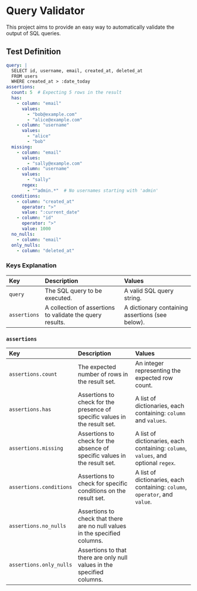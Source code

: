 # Query Validator

This project aims to provide an easy way to automatically validate the output of SQL queries.

## Test Definition

```yaml filename="test-select-users.yaml"
query: |
  SELECT id, username, email, created_at, deleted_at
  FROM users
  WHERE created_at > :date_today
assertions:
  count: 5  # Expecting 5 rows in the result
  has:
    - column: "email"
      values: 
        - "bob@example.com"
        - "alice@example.com"
    - column: "username"
      values: 
        - "alice"
        - "bob"
  missing:
    - column: "email"
      values: 
        - "sally@example.com"
    - column: "username"
      values:
        - "sally"
      regex:
        - "^admin.*"  # No usernames starting with 'admin'
  conditions:
    - column: "created_at"
      operator: ">"
      value: ":current_date"
    - column: "id"
      operator: ">"
      value: 1000
  no_nulls:
    - column: "email"
  only_nulls:
    - column: "deleted_at"
```

### Keys Explanation

| Key          | Description                                               | Values                                          |
| :----------- | :-------------------------------------------------------- | :---------------------------------------------- |
| `query`      | The SQL query to be executed.                             | A valid SQL query string.                       |
| `assertions` | A collection of assertions to validate the query results. | A dictionary containing assertions (see below). |

### `assertions`

| Key                     | Description                                                  | Values                                                       |
| :---------------------- | :----------------------------------------------------------- | :----------------------------------------------------------- |
| `assertions.count`      | The expected number of rows in the result set.               | An integer representing the expected row count.              |
| `assertions.has`        | Assertions to check for the presence of specific values in the result set. | A list of dictionaries, each containing: `column` and `values`. |
| `assertions.missing`    | Assertions to check for the absence of specific values in the result set. | A list of dictionaries, each containing: `column`, `values`, and optional `regex`. |
| `assertions.conditions` | Assertions to check for specific conditions on the result set. | A list of dictionaries, each containing: `column`, `operator`, and `value`. |
| `assertions.no_nulls` | Assertions to check that there are no null values in the specified columns. |  |
| `assertions.only_nulls` | Assertions to that there are only null values in the specified columns. |  |
